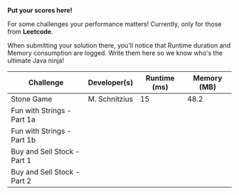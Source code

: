 **Put your scores here!**

For some challenges your performance matters! Currently, only for those from **Leetcode**. 

When submitting your solution there, you'll notice that Runtime duration and Memory consumption are logged. Write them here so we know who's the ultimate Java ninja! 

| Challenge                   | Developer(s)  | Runtime (ms) | Memory (MB) |
|-----------------------------|---------------|--------------|-------------|
| Stone Game                  | M. Schnitzius | 15           | 48.2        |
| Fun with Strings - Part 1a  |               |              |             |
| Fun with Strings - Part 1b  |               |              |             |
| Buy and Sell Stock - Part 1 |               |              |             |
| Buy and Sell Stock - Part 2 |               |              |             |